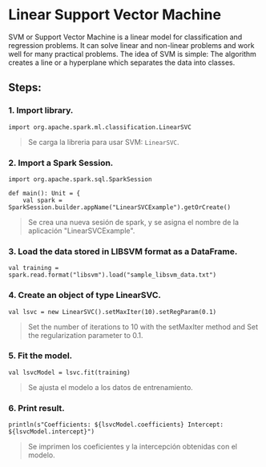 # Linear Support Vector Machine
SVM or Support Vector Machine is a linear model for classification and regression problems. It can solve linear and non-linear problems and work well for many practical problems. The idea of SVM is simple: The algorithm creates a line or a hyperplane which separates the data into classes.  

## Steps:  
### 1. Import library.
~~~
import org.apache.spark.ml.classification.LinearSVC
~~~  
> Se carga la libreria para usar SVM: `LinearSVC`.  

### 2. Import a Spark Session.
~~~
import org.apache.spark.sql.SparkSession

def main(): Unit = {
    val spark = SparkSession.builder.appName("LinearSVCExample").getOrCreate()
~~~  
> Se crea una nueva sesión de spark, y se asigna el nombre de la aplicación "LinearSVCExample".  

### 3. Load the data stored in LIBSVM format as a DataFrame.
~~~
val training = spark.read.format("libsvm").load("sample_libsvm_data.txt")
~~~

### 4. Create an object of type LinearSVC. 
~~~
val lsvc = new LinearSVC().setMaxIter(10).setRegParam(0.1)
~~~  
> Set the number of iterations to 10 with the setMaxIter method and Set the regularization parameter to 0.1.  

### 5. Fit the model.
~~~
val lsvcModel = lsvc.fit(training)
~~~  
> Se ajusta el modelo a los datos de entrenamiento.  

### 6. Print result.
~~~
println(s"Coefficients: ${lsvcModel.coefficients} Intercept: ${lsvcModel.intercept}")
~~~  
> Se imprimen los coeficientes y la intercepción obtenidas con el modelo.  
